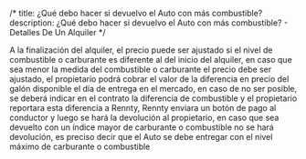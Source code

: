 /*title: ¿Qué debo hacer si devuelvo el Auto con más combustible?description: ¿Qué debo hacer si devuelvo el Auto con más combustible? - Detalles De Un Alquiler*/A la finalización del alquiler, el precio puede ser ajustado si el nivel de combustible o carburante es diferente al del inicio del alquiler, en caso que sea menor la medida del combustible o carburante el precio debe ser ajustado, el propietario podrá cobrar el valor de la diferencia en precio del galón disponible el día de entrega en el mercado, en caso de no ser posible, se deberá indicar en el contrato la diferencia de combustible y el propietario reportara esta diferencia a Rennty, Rennty enviara un botón de pago al conductor y luego se hará la devolución al propietario, en caso que sea devuelto con un índice mayor de carburante o combustible no se hará devolución, es preciso decir que el Auto se debe entregar con el nivel máximo de carburante o combustible